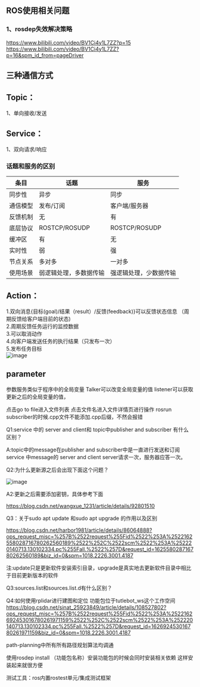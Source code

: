## ROS使用相关问题
### 1、rosdep失效解决策略
https://www.bilibili.com/video/BV1Ci4y1L7ZZ?p=15  
https://www.bilibili.com/video/BV1Ci4y1L7ZZ?p=16&spm_id_from=pageDriver
## 三种通信方式
## Topic：
1、单向接收/发送  
## Service：
1、双向请求/响应
### 话题和服务的区别

| 条目 | 话题 |服务 |
| ------ | ------ | ------ |
| 同步性 | 异步 | 同步 |
| 通信模型 | 发布/订阅 | 客户端/服务器 |
| 反馈机制 | 无 | 有 |
| 底层协议 | ROSTCP/ROSUDP | ROSTCP/ROSUDP |
| 缓冲区 | 有 | 无 |
| 实时性 | 弱 | 强 |
| 节点关系 | 多对多 | 一对多 |
| 使用场景 | 弱逻辑处理，多数据传输 | 强逻辑处理，少数据传输 |

## Action：
1.双向消息{目标(goal)/结果（result）/反馈(feedback)}可以反馈状态信息 （周期反馈给客户端目前的状态)   
2.周期反馈任务运行的监控数据   
3.可以取消动作    
4.向客户端发送任务的执行结果（只发布一次）   
5.发布任务目标  
![image](https://user-images.githubusercontent.com/62461065/158843530-f69b0915-07ad-4606-b56b-f93107ab4aaf.png)


## parameter
参数服务类似于程序中的全局变量  Talker可以改变全局变量的值  listener可以获取更新之后的全局变量的值，  
























点击go to file进入文件列表    点击文件名进入文件详情页进行操作
rosrun subscriber的时候.cpp文件不能添加.cpp后缀，不然会报错

Q1:service 中的 server and client和 topic中publisher and subscriber 有什么区别？

A:topic中的message在publisher and subscriber中是一直进行发送和订阅  service 中message的 server and client server请求一次，服务器应答一次。


Q2:为什么更新源之后会出现下面这个问题？

![image](https://user-images.githubusercontent.com/62461065/124609950-ac32a300-dea2-11eb-8b00-21ae10496b78.png)


A2:更新之后需要添加密钥，具体参考下面

https://blog.csdn.net/wangxue_1231/article/details/92801510

Q3：关于sudo apt update 和sudo apt upgrade 的作用以及区别

https://blog.csdn.net/harbor1981/article/details/86064888?ops_request_misc=%257B%2522request%255Fid%2522%253A%2522162558028716780262560189%2522%252C%2522scm%2522%253A%252220140713.130102334.pc%255Fall.%2522%257D&request_id=162558028716780262560189&biz_id=0&spm=1018.2226.3001.4187

注:update只是更新软件安装索引目录，upgrade是真实地去更新软件目录中相比于目前更新版本的软件

Q3:sources.list和sources.list.d有什么区别？

Q4:如何使用rplidar进行建图和定位    功能包位于tutlebot_ws这个工作空间
https://blog.csdn.net/sinat_25923849/article/details/108527802?ops_request_misc=%257B%2522request%255Fid%2522%253A%2522162692453016780261971159%2522%252C%2522scm%2522%253A%252220140713.130102334.pc%255Fall.%2522%257D&request_id=162692453016780261971159&biz_id=0&spm=1018.2226.3001.4187

path-planning中所有所有路径规划算法均调通

使用rosdep install  （功能包名称）安装功能包的时候会同时安装相关依赖 这样安装起来就很方便

测试工具：ros内置rostest单元/集成测试框架
